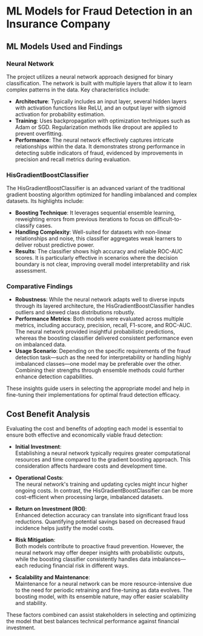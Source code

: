 # ML Models for Fraud Detection in an Insurance Company
## ML Models Used and Findings

### Neural Network
The project utilizes a neural network approach designed for binary classification. The network is built with multiple layers that allow it to learn complex patterns in the data. Key characteristics include:
- **Architecture**: Typically includes an input layer, several hidden layers with activation functions like ReLU, and an output layer with sigmoid activation for probability estimation.
- **Training**: Uses backpropagation with optimization techniques such as Adam or SGD. Regularization methods like dropout are applied to prevent overfitting.
- **Performance**: The neural network effectively captures intricate relationships within the data. It demonstrates strong performance in detecting subtle indicators of fraud, evidenced by improvements in precision and recall metrics during evaluation.

### HisGradientBoostClassifier
The HisGradientBoostClassifier is an advanced variant of the traditional gradient boosting algorithm optimized for handling imbalanced and complex datasets. Its highlights include:
- **Boosting Technique**: It leverages sequential ensemble learning, reweighting errors from previous iterations to focus on difficult-to-classify cases.
- **Handling Complexity**: Well-suited for datasets with non-linear relationships and noise, this classifier aggregates weak learners to deliver robust predictive power.
- **Results**: The classifier shows high accuracy and reliable ROC-AUC scores. It is particularly effective in scenarios where the decision boundary is not clear, improving overall model interpretability and risk assessment.

### Comparative Findings
- **Robustness**: While the neural network adapts well to diverse inputs through its layered architecture, the HisGradientBoostClassifier handles outliers and skewed class distributions robustly.
- **Performance Metrics**: Both models were evaluated across multiple metrics, including accuracy, precision, recall, F1-score, and ROC-AUC. The neural network provided insightful probabilistic predictions, whereas the boosting classifier delivered consistent performance even on imbalanced data.
- **Usage Scenario**: Depending on the specific requirements of the fraud detection task—such as the need for interpretability or handling highly imbalanced classes—one model may be preferable over the other. Combining their strengths through ensemble methods could further enhance detection capabilities.

These insights guide users in selecting the appropriate model and help in fine-tuning their implementations for optimal fraud detection efficacy.
## Cost Benefit Analysis

Evaluating the cost and benefits of adopting each model is essential to ensure both effective and economically viable fraud detection:

- **Initial Investment**:  
    Establishing a neural network typically requires greater computational resources and time compared to the gradient boosting approach. This consideration affects hardware costs and development time.

- **Operational Costs**:  
    The neural network's training and updating cycles might incur higher ongoing costs. In contrast, the HisGradientBoostClassifier can be more cost-efficient when processing large, imbalanced datasets.

- **Return on Investment (ROI)**:  
    Enhanced detection accuracy can translate into significant fraud loss reductions. Quantifying potential savings based on decreased fraud incidence helps justify the model costs.

- **Risk Mitigation**:  
    Both models contribute to proactive fraud prevention. However, the neural network may offer deeper insights with probabilistic outputs, while the boosting classifier consistently handles data imbalances—each reducing financial risk in different ways.

- **Scalability and Maintenance**:  
    Maintenance for a neural network can be more resource-intensive due to the need for periodic retraining and fine-tuning as data evolves. The boosting model, with its ensemble nature, may offer easier scalability and stability.

These factors combined can assist stakeholders in selecting and optimizing the model that best balances technical performance against financial investment.